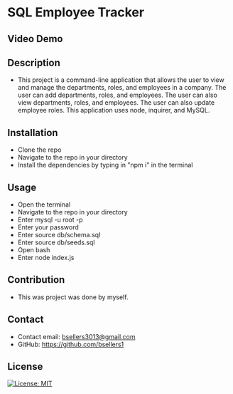 # SQL Employee Tracker

## Video Demo


## Description
- This project is a command-line application that allows the user to view and manage the departments, roles, and employees in a company. The user can add departments, roles, and employees. The user can also view departments, roles, and employees. The user can also update employee roles. This application uses node, inquirer, and MySQL.
    
## Installation
- Clone the repo
- Navigate to the repo in your directory
- Install the dependencies by typing in "npm i" in the terminal
    
## Usage
- Open the terminal
- Navigate to the repo in your directory
- Enter mysql -u root -p
- Enter your password
- Enter source db/schema.sql
- Enter source db/seeds.sql
- Open bash
- Enter node index.js
    
## Contribution
- This was project was done by myself.
    
## Contact
- Contact email: bsellers3013@gmail.com 
- GitHub: https://github.com/bsellers1
    
## License
[![License: MIT](https://img.shields.io/badge/License-MIT-yellow.svg)](https://opensource.org/licenses/MIT)
